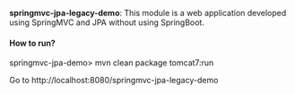 **springmvc-jpa-legacy-demo**: This module is a web application developed using SpringMVC and JPA without using SpringBoot.

#### How to run?

springmvc-jpa-demo> mvn clean package tomcat7:run

Go to http://localhost:8080/springmvc-jpa-legacy-demo